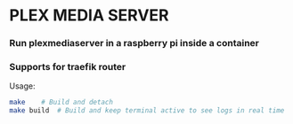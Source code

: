 # PLEX MEDIA SERVER

### Run plexmediaserver in a raspberry pi inside a container

### Supports for traefik router


Usage:

```bash
make	# Build and detach
make build	# Build and keep terminal active to see logs in real time
```
